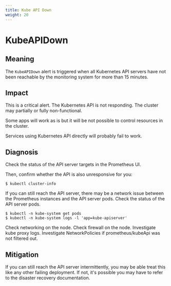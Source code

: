 ```yaml
---
title: Kube API Down
weight: 20
---
```


# KubeAPIDown

## Meaning

The `KubeAPIDown` alert is triggered when all Kubernetes API servers have not
been reachable by the monitoring system for more than 15 minutes.

## Impact

This is a critical alert. The Kubernetes API is not responding. The
cluster may partially or fully non-functional.

Some apps will work as is but it will be not possible to control resources
in the cluster.

Services using Kubernetes API directly will probably fail to work.

## Diagnosis

Check the status of the API server targets in the Prometheus UI.

Then, confirm whether the API is also unresponsive for you:

```console
$ kubectl cluster-info
```

If you can still reach the API server, there may be a network issue between the
Prometheus instances and the API server pods. Check the status of the API server
pods.

```console
$ kubectl -n kube-system get pods
$ kubectl -n kube-system logs -l 'app=kube-apiserver'
```

Check networking on the node.
Check firewall on the node.
Investigate kube proxy logs.
Investigate NetworkPolicies if prometheus/kubeApi was not filtered out.


## Mitigation

If you can still reach the API server intermittently, you may be able treat this
like any other failing deployment. If not, it's possible you may have to refer
to the disaster recovery documentation.

